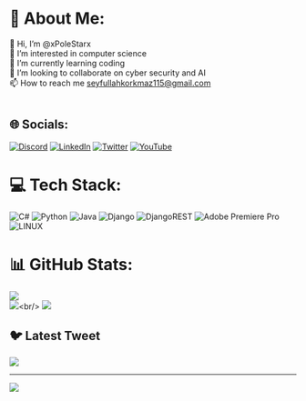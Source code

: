 # 💫 About Me:
👋 Hi, I’m @xPoleStarx<br>👀 I’m interested in computer science<br>🌱 I’m currently learning coding<br>💞️ I’m looking to collaborate on cyber security and AI<br>📫 How to reach me seyfullahkorkmaz115@gmail.com<br><br>


## 🌐 Socials:
[![Discord](https://img.shields.io/badge/Discord-%237289DA.svg?logo=discord&logoColor=white)](https://discord.gg/PoleStar#1006) [![LinkedIn](https://img.shields.io/badge/LinkedIn-%230077B5.svg?logo=linkedin&logoColor=white)](https://linkedin.com/in/seyfullah-korkmaz-polestar) [![Twitter](https://img.shields.io/badge/Twitter-%231DA1F2.svg?logo=Twitter&logoColor=white)](https://twitter.com/SeyfoSphere) [![YouTube](https://img.shields.io/badge/YouTube-%23FF0000.svg?logo=YouTube&logoColor=white)](https://youtube.com/@UCUFx20NQLCZbf-1k_t48qWw) 

# 💻 Tech Stack:
![C#](https://img.shields.io/badge/c%23-%23239120.svg?style=for-the-badge&logo=c-sharp&logoColor=white) ![Python](https://img.shields.io/badge/python-3670A0?style=for-the-badge&logo=python&logoColor=ffdd54) ![Java](https://img.shields.io/badge/java-%23ED8B00.svg?style=for-the-badge&logo=java&logoColor=white) ![Django](https://img.shields.io/badge/django-%23092E20.svg?style=for-the-badge&logo=django&logoColor=white) ![DjangoREST](https://img.shields.io/badge/DJANGO-REST-ff1709?style=for-the-badge&logo=django&logoColor=white&color=ff1709&labelColor=gray) ![Adobe Premiere Pro](https://img.shields.io/badge/Adobe%20Premiere%20Pro-9999FF.svg?style=for-the-badge&logo=Adobe%20Premiere%20Pro&logoColor=white) ![LINUX](https://img.shields.io/badge/Linux-FCC624?style=for-the-badge&logo=linux&logoColor=black)
# 📊 GitHub Stats:
![](https://github-readme-stats.vercel.app/api?username=xPoleStarx&theme=dark&hide_border=false&include_all_commits=false&count_private=false)<br/>
![]([https://github-readme-streak-stats.herokuapp.com/?user=xPoleStarx&theme=dark&hide_border=false](https://camo.githubusercontent.com/4f19e1a93aa0b0651b98328ffd32c969a037c0b8c453fa52d028b036d77cdf5e/68747470733a2f2f6769746875622d726561646d652d73747265616b2d73746174732e6865726f6b756170702e636f6d2f3f757365723d78506f6c655374617278267468656d653d6461726b26686964655f626f726465723d66616c7365))<br/>
![](https://github-readme-stats.vercel.app/api/top-langs/?username=xPoleStarx&theme=dark&hide_border=false&include_all_commits=false&count_private=false&layout=compact)

## 🐦 Latest Tweet
[![](https://gtce.itsvg.in/api?username=seyfosphere)](https://github.com/VishwaGauravIn/github-twitter-card-embed)

---
[![](https://visitcount.itsvg.in/api?id=xPoleStarx&icon=0&color=0)](https://visitcount.itsvg.in)

<!-- Proudly created with GPRM ( https://gprm.itsvg.in ) -->
